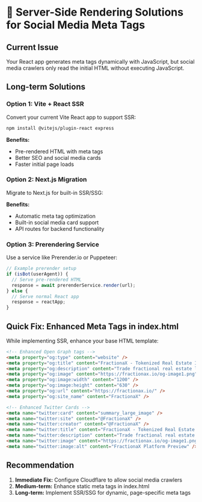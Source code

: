 # 🚀 Server-Side Rendering Solutions for Social Media Meta Tags

## Current Issue
Your React app generates meta tags dynamically with JavaScript, but social media crawlers only read the initial HTML without executing JavaScript.

## Long-term Solutions

### Option 1: Vite + React SSR
Convert your current Vite React app to support SSR:

```bash
npm install @vitejs/plugin-react express
```

**Benefits:**
- Pre-rendered HTML with meta tags
- Better SEO and social media cards
- Faster initial page loads

### Option 2: Next.js Migration
Migrate to Next.js for built-in SSR/SSG:

**Benefits:**
- Automatic meta tag optimization
- Built-in social media card support
- API routes for backend functionality

### Option 3: Prerendering Service
Use a service like Prerender.io or Puppeteer:

```javascript
// Example prerender setup
if (isBot(userAgent)) {
  // Serve pre-rendered HTML
  response = await prerenderService.render(url);
} else {
  // Serve normal React app
  response = reactApp;
}
```

## Quick Fix: Enhanced Meta Tags in index.html
While implementing SSR, enhance your base HTML template:

```html
<!-- Enhanced Open Graph tags -->
<meta property="og:type" content="website" />
<meta property="og:title" content="FractionaX - Tokenized Real Estate Investing" />
<meta property="og:description" content="Trade fractional real estate like stocks. Invest with $100, earn dividends. AI-powered property discovery on Base blockchain." />
<meta property="og:image" content="https://fractionax.io/og-image1.png" />
<meta property="og:image:width" content="1200" />
<meta property="og:image:height" content="630" />
<meta property="og:url" content="https://fractionax.io/" />
<meta property="og:site_name" content="FractionaX" />

<!-- Enhanced Twitter Cards -->
<meta name="twitter:card" content="summary_large_image" />
<meta name="twitter:site" content="@FractionaX" />
<meta name="twitter:creator" content="@FractionaX" />
<meta name="twitter:title" content="FractionaX - Tokenized Real Estate Investing" />
<meta name="twitter:description" content="Trade fractional real estate like stocks. Invest with $100, earn dividends." />
<meta name="twitter:image" content="https://fractionax.io/og-image1.png" />
<meta name="twitter:image:alt" content="FractionaX Platform Preview" />
```

## Recommendation
1. **Immediate Fix:** Configure Cloudflare to allow social media crawlers
2. **Medium-term:** Enhance static meta tags in index.html
3. **Long-term:** Implement SSR/SSG for dynamic, page-specific meta tags